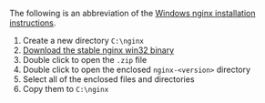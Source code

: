 The following is an abbreviation of the [Windows nginx installation instructions](https://www.nginx.com/resources/wiki/start/topics/tutorials/install/#official-win32-binaries).

1. Create a new directory `C:\nginx`
2. [Download the stable nginx win32 binary](http://nginx.org/en/download.html)
3. Double click to open the `.zip` file
4. Double click to open the enclosed `nginx-<version>` directory
5. Select all of the enclosed files and directories
6. Copy them to `C:\nginx`
